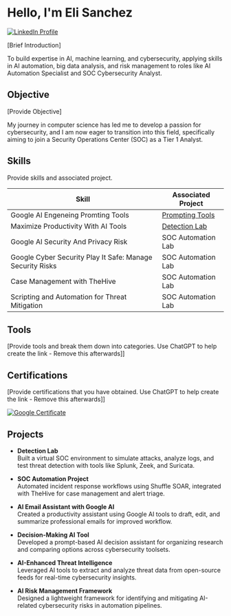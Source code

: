 # Hello, I'm Eli Sanchez
<a href="https://www.linkedin.com/in/eli-sanchez-53b9b2363/" target="_blank">
  <img src="https://img.shields.io/badge/-LinkedIn-0072b1?&style=for-the-badge&logo=linkedin&logoColor=white" alt="LinkedIn Profile" />
</a>

[Brief Introduction]

To build expertise in AI, machine learning, and cybersecurity, applying skills in AI automation, big data analysis, and risk management to roles like AI Automation Specialist and SOC Cybersecurity Analyst.


## Objective
[Provide Objective]

My journey in computer science has led me to develop a passion for cybersecurity, and I am now eager to transition into this field, specifically aiming to join a Security Operations Center (SOC) as a Tier 1 Analyst.

## Skills
Provide skills and associated project.

| Skill                                         | Associated Project         |
|-----------------------------------------------|----------------------------|
| Google AI Engeneing Promting Tools         | <a href="https://github.com/elicheyo/Prompting-tools">Prompting Tools</a>|
| Maximize Productivity With AI Tools | <a href="https://google.com">Detection Lab</a>|
| Google AI Security And Privacy Risk      | SOC Automation Lab|
|Google Cyber Security Play It Safe: Manage Security Risks   | SOC Automation Lab|
| Case Management with TheHive                  | SOC Automation Lab|
| Scripting and Automation for Threat Mitigation | SOC Automation Lab|

## Tools
[Provide tools and break them down into categories. Use ChatGPT to help create the link - Remove this afterwards]]


## Certifications
[Provide certifications that you have obtained. Use ChatGPT to help create the link - Remove this afterwards]]
<div>
  
[<img src="https://img.shields.io/badge/Google%20Certificate-4285F4?style=for-the-badge&logo=google&logoColor=white" alt="Google Certificate" />](https://www.coursera.org/account/accomplishments/specialization/certificate/R6ACQOZMXR1H)  


## Projects
- **Detection Lab**  
  Built a virtual SOC environment to simulate attacks, analyze logs, and test threat detection with tools like Splunk, Zeek, and Suricata.

- **SOC Automation Project**  
  Automated incident response workflows using Shuffle SOAR, integrated with TheHive for case management and alert triage.

- **AI Email Assistant with Google AI**  
  Created a productivity assistant using Google AI tools to draft, edit, and summarize professional emails for improved workflow.

- **Decision-Making AI Tool**  
  Developed a prompt-based AI decision assistant for organizing research and comparing options across cybersecurity toolsets.

- **AI-Enhanced Threat Intelligence**  
  Leveraged AI tools to extract and analyze threat data from open-source feeds for real-time cybersecurity insights.

- **AI Risk Management Framework**  
  Designed a lightweight framework for identifying and mitigating AI-related cybersecurity risks in automation pipelines.
